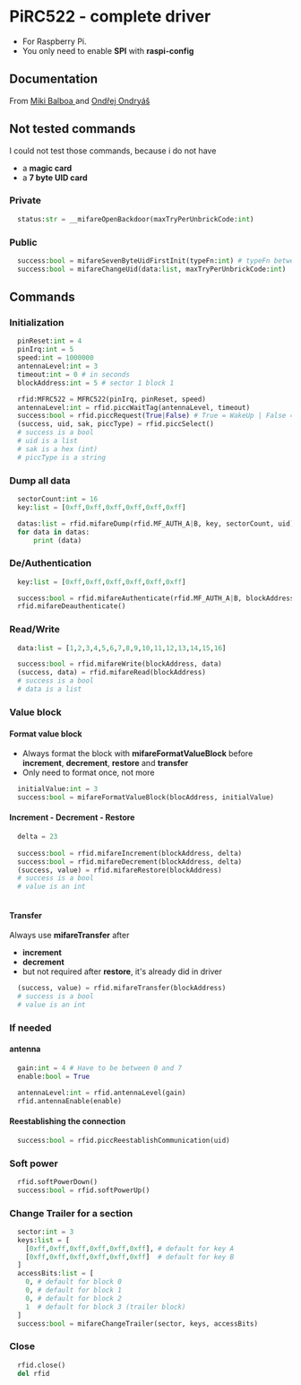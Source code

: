 
# PiRC522 - complete driver
- For Raspberry Pi.
- You only need to enable **SPI** with **raspi-config**

## Documentation
From
[Miki Balboa ](https://github.com/miguelbalboa/rfid)
and
[Ondřej Ondryáš](https://github.com/ondryaso/pi-rc522)

## Not tested commands
I could not test those commands, because i do not have
- a **magic card**
- a **7 byte UID card**

### Private
```python
  status:str = __mifareOpenBackdoor(maxTryPerUnbrickCode:int)
```

### Public
```python
  success:bool = mifareSevenByteUidFirstInit(typeFn:int) # typeFn between 0 and 3
  success:bool = mifareChangeUid(data:list, maxTryPerUnbrickCode:int)
```
## Commands

### Initialization
```python
  pinReset:int = 4
  pinIrq:int = 5
  speed:int = 1000000
  antennaLevel:int = 3
  timeout:int = 0 # in seconds
  blockAddress:int = 5 # sector 1 block 1

  rfid:MFRC522 = MFRC522(pinIrq, pinReset, speed)
  antennaLevel:int = rfid.piccWaitTag(antennaLevel, timeout)
  success:bool = rfid.piccRequest(True|False) # True = WakeUp | False = Request
  (success, uid, sak, piccType) = rfid.piccSelect()
  # success is a bool
  # uid is a list
  # sak is a hex (int)
  # piccType is a string
```

### Dump all data
```python
  sectorCount:int = 16
  key:list = [0xff,0xff,0xff,0xff,0xff,0xff]

  datas:list = rfid.mifareDump(rfid.MF_AUTH_A|B, key, sectorCount, uid)
  for data in datas:
      print (data)
```

### De/Authentication
```python
  key:list = [0xff,0xff,0xff,0xff,0xff,0xff]

  success:bool = rfid.mifareAuthenticate(rfid.MF_AUTH_A|B, blockAddress, key, uid)
  rfid.mifareDeauthenticate()
```

### Read/Write
```python
  data:list = [1,2,3,4,5,6,7,8,9,10,11,12,13,14,15,16]

  success:bool = rfid.mifareWrite(blockAddress, data)
  (success, data) = rfid.mifareRead(blockAddress)
  # success is a bool
  # data is a list
```

### Value block
#### Format value block
- Always format the block with **mifareFormatValueBlock** before **increment**, **decrement**, **restore** and **transfer**
- Only need to format once, not more
```python
  initialValue:int = 3
  success:bool = mifareFormatValueBlock(blocAddress, initialValue)
```

#### Increment - Decrement - Restore
```python
  delta = 23
  
  success:bool = rfid.mifareIncrement(blockAddress, delta)
  success:bool = rfid.mifareDecrement(blockAddress, delta)
  (success, value) = rfid.mifareRestore(blockAddress)
  # success is a bool
  # value is an int
  
```

#### Transfer
Always use **mifareTransfer** after
- **increment**
- **decrement**
- but not required after **restore**, it's already did in driver
```python
  (success, value) = rfid.mifareTransfer(blockAddress)
  # success is a bool
  # value is an int
```

### If needed
#### antenna
```python
  gain:int = 4 # Have to be between 0 and 7
  enable:bool = True

  antennaLevel:int = rfid.antennaLevel(gain)
  rfid.antennaEnable(enable)
```

#### Reestablishing the connection
```python
  success:bool = rfid.piccReestablishCommunication(uid)
```

### Soft power
```python
  rfid.softPowerDown()
  success:bool = rfid.softPowerUp()
```

### Change Trailer for a section
```python
  sector:int = 3
  keys:list = [
    [0xff,0xff,0xff,0xff,0xff,0xff], # default for key A
    [0xff,0xff,0xff,0xff,0xff,0xff]  # default for key B
  ]
  accessBits:list = [
    0, # default for block 0
    0, # default for block 1
    0, # default for block 2
    1  # default for block 3 (trailer block)
  ]
  success:bool = mifareChangeTrailer(sector, keys, accessBits)
```

### Close
```python
  rfid.close()
  del rfid
```
